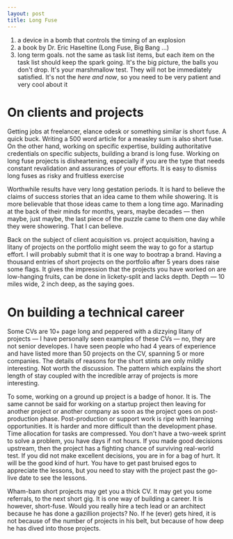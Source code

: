 ```yaml
---
layout: post
title: Long Fuse
---
```


1. a device in a bomb that controls the timing of an explosion
2. a book by Dr. Eric Haseltine (Long Fuse, Big Bang …)
3. long term goals. not the same as task list items, but each item on the task list should keep the spark going. It's the big picture, the balls you don't drop. It's your marshmallow test. They will not be immediately satisfied. It's not the *here and now*, so you need to be very patient and very cool about it

# On clients and projects

Getting jobs at freelancer, elance odesk or something similar is short fuse. A quick buck. Writing a 500 word article for a measley sum is also short fuse. On the other hand, working on specific expertise, building authoritative credentials on specific subjects, building a brand is long fuse. Working on long fuse projects is disheartening, especially if you are the type that needs constant revalidation and assurances of your efforts. It is easy to dismiss long fuses as risky and fruitless exercise

Worthwhile results have very long gestation periods. It is hard to believe the claims of success stories that an idea came to them while showering. It is more believable that those ideas came to them a long time ago. Marinading at the back of their minds for months, years, maybe decades &mdash; then maybe, just maybe, the last piece of the puzzle came to them one day while they were showering. That I can believe.

Back on the subject of client acquisition vs. project acquisition, having a litany of projects on the portfolio might seem the way to go for a startup effort. I will probably submit that it is one way to bootrap a brand. Having a thousand entries of short projects on the portfolio after 5 years does raise some flags. It gives the impression that the projects you have worked on are low-hanging fruits, can be done in lickety-split and lacks depth. Depth &mdash; 10 miles wide, 2 inch deep, as the saying goes. 


# On building a technical career

Some CVs are 10+ page long and peppered with a dizzying litany of projects &mdash; I have personally seen examples of these CVs &mdash; no, they are not senior developes. I have seen people who had 4 years of experience and have listed more than 50 projects on the CV, spanning 5 or more companies. The details of reasons for the short stints are only mildly interesting. Not worth the discussion. The pattern which explains the short length of stay coupled with the incredible array of projects is more interesting.  

To some, working on a ground up project is a badge of honor. It is. The same cannot be said for working on a startup project then leaving for another project or another company as soon as the project goes on post-production phase. Post-production or support work is ripe with learning opportunities. It is harder and more difficult than the development phase. Time allocation for tasks  are compressed. You don't have a two-week sprint to solve a problem, you have days if not hours. If you made good decisions upstream, then the project has a fighting chance of surviving real-world test. If you did not make excellent decisions, you are in for a bag of hurt. It will be the good kind of hurt. You have to get past bruised egos to appreciate the lessons, but you need to stay with the project past the go-live date to see the lessons.  

Wham-bam short projects may get you a thick CV. It may get you some referrals, to the next short gig. It is one way of building a career. It is however, short-fuse. Would you really hire a tech lead or an architect because he has done a gazillion projects? No. If he (ever) gets hired, it is not because of the number of projects in his belt, but because of how deep he has dived into those projects.









